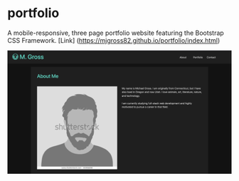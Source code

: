 # portfolio
A mobile-responsive, three page portfolio website featuring the Bootstrap CSS Framework.
[Link] (https://mjgross82.github.io/portfolio/index.html)

![Screenshot](assets/screenshot.png)
